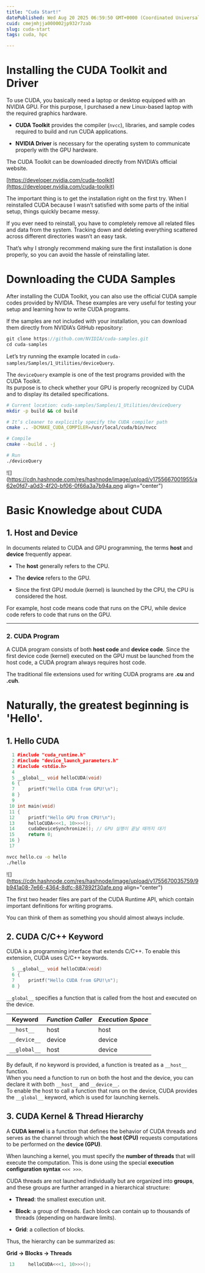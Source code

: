 ```yaml
---
title: "Cuda Start!"
datePublished: Wed Aug 20 2025 06:59:50 GMT+0000 (Coordinated Universal Time)
cuid: cmejmhjja000002jp932r7zab
slug: cuda-start
tags: cuda, hpc

---
```


# Installing the CUDA Toolkit and Driver

To use CUDA, you basically need a laptop or desktop equipped with an NVIDIA GPU. For this purpose, I purchased a new Linux-based laptop with the required graphics hardware.

* **CUDA Toolkit** provides the compiler (`nvcc`), libraries, and sample codes required to build and run CUDA applications.
    
* **NVIDIA Driver** is necessary for the operating system to communicate properly with the GPU hardware.
    

The CUDA Toolkit can be downloaded directly from NVIDIA’s official website.

[https://developer.nvidia.com/cuda-toolkit](https://developer.nvidia.com/cuda-toolkit)

The important thing is to get the installation right on the first try. When I reinstalled CUDA because I wasn’t satisfied with some parts of the initial setup, things quickly became messy.

If you ever need to reinstall, you have to completely remove all related files and data from the system. Tracking down and deleting everything scattered across different directories wasn’t an easy task.

That’s why I strongly recommend making sure the first installation is done properly, so you can avoid the hassle of reinstalling later.

# Downloading the CUDA Samples

After installing the CUDA Toolkit, you can also use the official CUDA sample codes provided by NVIDIA. These examples are very useful for testing your setup and learning how to write CUDA programs.

If the samples are not included with your installation, you can download them directly from NVIDIA’s GitHub repository:

```c
git clone https://github.com/NVIDIA/cuda-samples.git
cd cuda-samples
```

Let’s try running the example located in `cuda-samples/Samples/1_Utilities/deviceQuery`.

The `deviceQuery` example is one of the test programs provided with the CUDA Toolkit.  
Its purpose is to check whether your GPU is properly recognized by CUDA and to display its detailed specifications.

```bash
# Current location: cuda-samples/Samples/1_Utilities/deviceQuery
mkdir -p build && cd build

# It’s cleaner to explicitly specify the CUDA compiler path
cmake .. -DCMAKE_CUDA_COMPILER=/usr/local/cuda/bin/nvcc

# Compile
cmake --build . -j

# Run
./deviceQuery
```

![](https://cdn.hashnode.com/res/hashnode/image/upload/v1755667001955/a62e0fd7-a0d3-4f20-bf06-0f66a3a7b94a.png align="center")

# Basic Knowledge about CUDA

## 1\. Host and Device

In documents related to CUDA and GPU programming, the terms **host** and **device** frequently appear.

* The **host** generally refers to the CPU.
    
* The **device** refers to the GPU.
    
* Since the first GPU module (kernel) is launched by the CPU, the CPU is considered the host.
    

For example, host code means code that runs on the CPU, while device code refers to code that runs on the GPU.

---

### 2\. CUDA Program

A CUDA program consists of both **host code** and **device code**. Since the first device code (kernel) executed on the GPU must be launched from the host code, a CUDA program always requires host code.

The traditional file extensions used for writing CUDA programs are **.cu** and **.cuh**.

# Naturally, the greatest beginning is 'Hello'.

## 1\. Hello CUDA

```cpp
  1 #include "cuda_runtime.h"
  2 #include "device_launch_parameters.h"
  3 #include <stdio.h>
  4 
  5 __global__ void helloCUDA(void)
  6 {
  7     printf("Hello CUDA from GPU!\n");
  8 }
  9 
 10 int main(void)
 11 {
 12     printf("Hello GPU from CPU!\n");
 13     helloCUDA<<<1, 10>>>();
 14     cudaDeviceSynchronize(); // GPU 실행이 끝날 때까지 대기
 15     return 0;
 16 }
 17
```

```bash
nvcc hello.cu -o hello
./hello
```

![](https://cdn.hashnode.com/res/hashnode/image/upload/v1755670035759/9b941a08-7e66-4364-8dfc-887892f30afe.png align="center")

The first two header files are part of the CUDA Runtime API, which contain important definitions for writing programs.

You can think of them as something you should almost always include.

## 2\. CUDA C/C++ Keyword

CUDA is a programming interface that extends C/C++. To enable this extension, CUDA uses C/C++ keywords.

```cpp
  5 __global__ void helloCUDA(void)
  6 {
  7     printf("Hello CUDA from GPU!\n");
  8 }
```

`__global__` specifies a function that is called from the host and executed on the device.

| Keyword | *Function Caller* | *Execution Space* |
| --- | --- | --- |
| `__host__` | host | host |
| `__device__` | device | device |
| `__global__` | host | device |

By default, if no keyword is provided, a function is treated as a `__host__` function.  
When you need a function to run on both the host and the device, you can declare it with both `__host__` and `__device__`.  
To enable the host to call a function that runs on the device, CUDA provides the `__global__` keyword, which is used for launching kernels.

## 3\. CUDA Kernel & Thread Hierarchy

A **CUDA kernel** is a function that defines the behavior of CUDA threads and serves as the channel through which the **host (CPU)** requests computations to be performed on the **device (GPU)**.

When launching a kernel, you must specify the **number of threads** that will execute the computation. This is done using the special **execution configuration syntax** `<<< >>>`.

CUDA threads are not launched individually but are organized into **groups**, and these groups are further arranged in a hierarchical structure:

* **Thread**: the smallest execution unit.
    
* **Block**: a group of threads. Each block can contain up to thousands of threads (depending on hardware limits).
    
* **Grid**: a collection of blocks.
    

Thus, the hierarchy can be summarized as:

**Grid → Blocks → Threads**

```cpp
 13     helloCUDA<<<1, 10>>>();
```